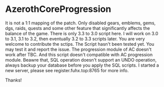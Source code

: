 # AzerothCoreProgression
It is not a 1:1 mapping of the patch. Only disabled gears, emblems, gems, dgs, raids, quests and some other feature that significantly affects the balance of the game.
There is only 3.3 to 3.0 script here. I will work on 3.0 to 3.1, 3.1 to 3.2, then eventually 3.2 to 3.3 scripts later. You are very welcome to contribute the sctips.
The Script hasn't been tested yet. You may test it and report the issue.
The progression module of AC doesn't work after TBC. And this script doesn't compatible with AC progression module.
Beawre that, SQL operation doesn't support an UNDO operation, always backup your database before you apply the SQL scripts.
I started a new server, please see register.fuhx.top:8765 for more info.

Thanks!
